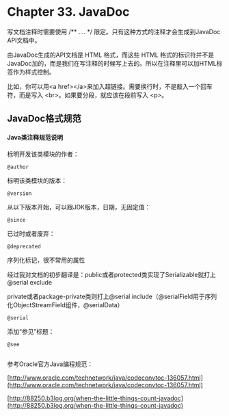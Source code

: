 # Chapter 33. JavaDoc

写文档注释时需要使用 /\*\* .... \*/ 限定。只有这种方式的注释才会生成到JavaDoc API文档中。

由JavaDoc生成的API文档是 HTML 格式，而这些 HTML 格式的标识符并不是 JavaDoc加的，而是我们在写注释的时候写上去的。所以在注释里可以加HTML标签作为样式控制。

比如，你可以用&lt;a href&gt;&lt;/a&gt;来加入超链接。需要换行时，不是敲入一个回车符，而是写入 &lt;br&gt;。如果要分段，就应该在段前写入 &lt;p&gt;。

## JavaDoc格式规范

#### Java类注释规范说明

标明开发该类模块的作者：

`@author`

标明该类模块的版本：

`@version`

从以下版本开始，可以跟JDK版本，日期，无固定值：

`@since`

已过时或者废弃：

`@deprecated`

序列化标记，很不常用的属性

经过我对文档的初步翻译是：public或者protected类实现了Serializable就打上@serial exclude

private或者package-private类则打上@serial include（@serialField用于序列化ObjectStreamField组件，@serialData）

`@serial`

添加“参见”标题：

`@see`

```

```

参考Oracle官方Java编程规范：

[http://www.oracle.com/technetwork/java/codeconvtoc-136057.html](http://www.oracle.com/technetwork/java/codeconvtoc-136057.html)

[http://88250.b3log.org/when-the-little-things-count-javadoc](http://88250.b3log.org/when-the-little-things-count-javadoc)

